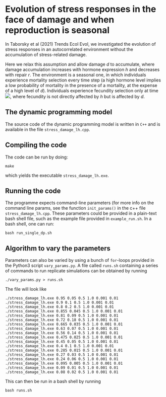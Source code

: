 # Evolution of stress responses in the face of damage and when reproduction is seasonal

In Taborsky et al (2021) Trends Ecol Evol, we investigated the evolution of stress responses in an autocorrelated environment without the accumulation of stress-related damage.

Here we relax this assumption and allow damage *d* to accumulate, where damage accumulation increases with hormone expression *h* and decreases with repair *r*. The environment is a seasonal one, in which individuals experience mortality selection every time step (a high hormone level implies a low probability of mortality in the presence of a mortality, at the expense of a high level of *d*). Individuals experience fecundity selection only at time <img src="https://render.githubusercontent.com/render/math?math=t  = t_{s}">, where fecundity is not directly affected by *h* but is affected by *d*.

## The dynamic programming model
The source code of the dynamic programming model is written in `C++` and is available in the file `stress_damage_lh.cpp`. 

## Compiling the code 
The code can be run by doing:
```
make
```
which yields the executable `stress_damage_lh.exe`.

## Running the code
The programme expects command-line parameters (for more info on the command line params, see the function `init_params()` in the c++ file `stress_damage_lh.cpp`. These parameters could be provided in a plain-text bash shell file, such as the example file provided in `example_run.sh`. In a bash shell, one can run:
```
bash run_single_dp.sh
```

## Algorithm to vary the parameters
Parameters can also be varied by using a bunch of `for`-loops provided in the Python3 script `vary_params.py`. A file called `runs.sh` containing a series of commands to run replicate simulations can be obtained by running
```
./vary_params.py > runs.sh
```

The file will look like
```
./stress_damage_lh.exe 0.95 0.05 0.5 1.0 0.001 0.01
./stress_damage_lh.exe 0.9 0.1 0.5 1.0 0.001 0.01
./stress_damage_lh.exe 0.8 0.2 0.5 1.0 0.001 0.01
./stress_damage_lh.exe 0.855 0.045 0.5 1.0 0.001 0.01
./stress_damage_lh.exe 0.81 0.09 0.5 1.0 0.001 0.01
./stress_damage_lh.exe 0.72 0.18 0.5 1.0 0.001 0.01
./stress_damage_lh.exe 0.665 0.035 0.5 1.0 0.001 0.01
./stress_damage_lh.exe 0.63 0.07 0.5 1.0 0.001 0.01
./stress_damage_lh.exe 0.56 0.14 0.5 1.0 0.001 0.01
./stress_damage_lh.exe 0.475 0.025 0.5 1.0 0.001 0.01
./stress_damage_lh.exe 0.45 0.05 0.5 1.0 0.001 0.01
./stress_damage_lh.exe 0.4 0.1 0.5 1.0 0.001 0.01
./stress_damage_lh.exe 0.285 0.015 0.5 1.0 0.001 0.01
./stress_damage_lh.exe 0.27 0.03 0.5 1.0 0.001 0.01
./stress_damage_lh.exe 0.24 0.06 0.5 1.0 0.001 0.01
./stress_damage_lh.exe 0.095 0.005 0.5 1.0 0.001 0.01
./stress_damage_lh.exe 0.09 0.01 0.5 1.0 0.001 0.01
./stress_damage_lh.exe 0.08 0.02 0.5 1.0 0.001 0.01
```

This can then be run in a bash shell by running
```
bash runs.sh
```
